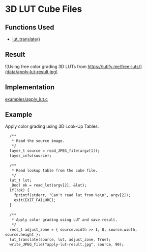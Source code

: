 # 3D LUT Cube Files

## Functions Used

- [lut_translate()](../../../lut.c)

## Result

![Using free color grading 3D LUTs from https://lutify.me/free-luts/](data/apply-lut-result.jpg)

## Implementation

[examples/apply_lut.c](../../../examples/apply_lut.c)

## Example

Apply color grading using 3D Look-Up Tables. 

```
  /**
   * Read the source image.
   */
  layer_t source = read_JPEG_file(argv[1]);
  layer_info(source);

  /**
   * Read lookup table from the cube file.
   */
  lut_t lut;
  _Bool ok = read_lut(argv[2], &lut);
  if(!ok) {
    fprintf(stderr, "Can't read lut from %s\n", argv[2]);
    exit(EXIT_FAILURE);
  }

  /**
   * Apply color grading using LUT and save result.
   */
  rect_t adjust_zone = { source.width >> 1, 0, source.width, source.height };
  lut_translate(source, lut, adjust_zone, True);
  write_JPEG_file("apply-lut-result.jpg", source, 90);
```

